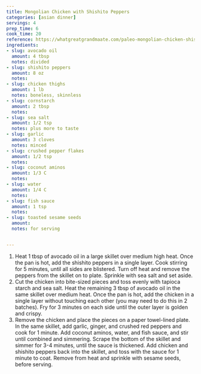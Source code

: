```yaml
---
title: Mongolian Chicken with Shishito Peppers
categories: [asian dinner]
servings: 4
prep_time: 6
cook_time: 20
reference: https://whatgreatgrandmaate.com/paleo-mongolian-chicken-shishito-peppers/#recipe
ingredients:
- slug: avocado oil
  amount: 4 tbsp
  notes: divided
- slug: shishito peppers
  amount: 8 oz
  notes:
- slug: chicken thighs
  amount: 1 lb
  notes: boneless, skinnless
- slug: cornstarch
  amount: 2 tbsp
  notes:
- slug: sea salt
  amount: 1/2 tsp
  notes: plus more to taste
- slug: garlic
  amount: 3 cloves
  notes: minced
- slug: crushed pepper flakes
  amount: 1/2 tsp
  notes:
- slug: coconut aminos
  amount: 1/3 C
  notes:
- slug: water
  amount: 1/4 C
  notes:
- slug: fish sauce
  amount: 1 tsp
  notes:
- slug: toasted sesame seeds
  amount:
  notes: for serving


---
```


1. Heat 1 tbsp of avocado oil in a large skillet over medium high heat. Once the pan is hot, add the shishito peppers in a single layer. Cook stirring for 5 minutes, until all sides are blistered. Turn off heat and remove the peppers from the skillet on to plate. Sprinkle with sea salt and set aside.
2. Cut the chicken into bite-sized pieces and toss evenly with tapioca starch and sea salt. Heat the remaining 3 tbsp of avocado oil in the same skillet over medium heat. Once the pan is hot, add the chicken in a single layer without touching each other (you may need to do this in 2 batches). Fry for 3 minutes on each side until the outer layer is golden and crispy.
3. Remove the chicken and place the pieces on a paper towel-lined plate. In the same skillet, add garlic, ginger, and crushed red peppers and cook for 1 minute. Add coconut aminos, water, and fish sauce, and stir until combined and simmering. Scrape the bottom of the skillet and simmer for 3-4 minutes, until the sauce is thickened. Add chicken and shishito peppers back into the skillet, and toss with the sauce for 1 minute to coat. Remove from heat and sprinkle with sesame seeds, before serving.
